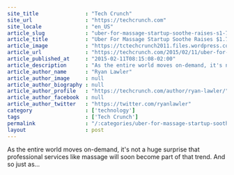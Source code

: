 ```yaml
---
site_title               : "Tech Crunch"
site_url                 : "https://techcrunch.com"
site_locale              : "en_US"
article_slug             : "uber-for-massage-startup-soothe-raises-s1-7-million-to-deliver-massage-therapists-to-your-door"
article_title            : "Uber For Massage Startup Soothe Raises $1.7 Million To Deliver Massage Therapists To Your Door"
article_image            : "https://tctechcrunch2011.files.wordpress.com/2015/02/soothe.jpg?w=764&h=400&crop=1"
article_url              : "https://techcrunch.com/2015/02/11/uber-for-massage-soothe/"
article_published_at     : "2015-02-11T08:15:08-02:00"
article_description      : "As the entire world moves on-demand, it's not a huge surprise that professional services like massage will soon become part of that trend. And so just as..."
article_author_name      : "Ryan Lawler"
article_author_image     : null
article_author_biography : null
article_author_profile   : "https://techcrunch.com/author/ryan-lawler/"
article_author_facebook  : null
article_author_twitter   : "https://twitter.com/ryanlawler"
category                 : ['technology']
tags                     : ['Tech Crunch']
permalink                : "/:categories/uber-for-massage-startup-soothe-raises-s1-7-million-to-deliver-massage-therapists-to-your-door/"
layout                   : post
---
```


As the entire world moves on-demand, it's not a huge surprise that professional services like massage will soon become part of that trend. And so just as...
